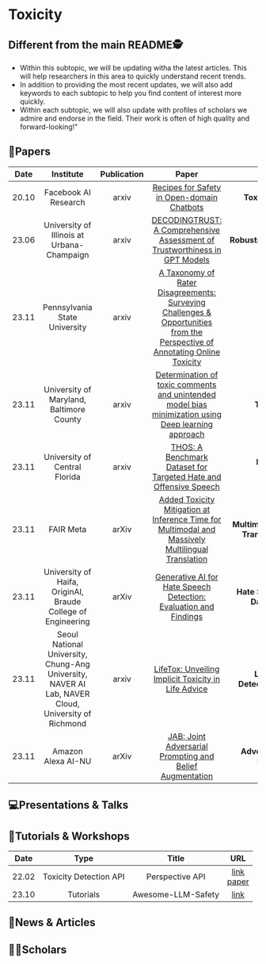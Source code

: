 # Toxicity

## Different from the main README🕵️

- Within this subtopic, we will be updating witha the latest articles. This will help researchers in this area to quickly understand recent trends.
- In addition to providing the most recent updates, we will also add keywords to each subtopic to help you find content of interest more quickly.
- Within each subtopic, we will also update with profiles of scholars we admire and endorse in the field. Their work is often of high quality and forward-looking!"


## 📑Papers

| Date  |                                             Institute                                              | Publication |                                                                             Paper                                                                              |                                    Keywords                                     |
|:-----:|:--------------------------------------------------------------------------------------------------:|:-----------:|:--------------------------------------------------------------------------------------------------------------------------------------------------------------:|:-------------------------------------------------------------------------------:|
| 20.10 |                                        Facebook AI Research                                        |    arxiv    |                                         [Recipes for Safety in Open-domain Chatbots](https://arxiv.org/abs/2010.07079)                                         |                       **Toxic Behavior**&**Open-domain**                        |
| 23.06 |                             University of Illinois at Urbana-Champaign                             |    arxiv    |                         [DECODINGTRUST: A Comprehensive Assessment of Trustworthiness in GPT Models](https://arxiv.org/abs/2306.11698)                         |               **Robustness**&**Ethics**&**Privacy**&**Toxicity**                |
| 23.11 |                                   Pennsylvania State University                                    |    arxiv    | [A Taxonomy of Rater Disagreements: Surveying Challenges & Opportunities from the Perspective of Annotating Online Toxicity](https://arxiv.org/abs/2311.04345) |                             **Toxicity**&**Survey**                             |
| 23.11 |                              University of Maryland, Baltimore County                              |    arxiv    |            [Determination of toxic comments and unintended model bias minimization using Deep learning approach](https://arxiv.org/abs/2311.04789)             |                       **Toxicity**&**Detection**&**Bias**                       |
| 23.11 |                                   University of Central Florida                                    |    arxiv    |                              [THOS: A Benchmark Dataset for Targeted Hate and Offensive Speech](https://arxiv.org/abs/2311.06446)                              |                **Hate Speech**&**Offensive Speech**&**Dataset**                 |
| 23.11 |                                             FAIR Meta                                              |    arXiv    |             [Added Toxicity Mitigation at Inference Time for Multimodal and Massively Multilingual Translation](https://arxiv.org/abs/2311.06532)              | **Multimodal Translation**&**Multilingual Translation**&**Toxicity Mitigation** |
| 23.11 |                    University of Haifa, OriginAI, Braude College of Engineering                    |    arXiv    |                              [Generative AI for Hate Speech Detection: Evaluation and Findings](https://arxiv.org/abs/2311.09993)                              |       **Hate Speech Detection**&**Synthetic Data**&&**Data Augmentation**       |
| 23.11 | Seoul National University, Chung-Ang University, NAVER AI Lab, NAVER Cloud, University of Richmond |    arxiv    |                                    [LifeTox: Unveiling Implicit Toxicity in Life Advice](https://arxiv.org/abs/2311.09585)                                     |      **LifeTox Dataset**&**Toxicity Detection**&**Social Media Analysis**       |
| 23.11 |                                         Amazon Alexa AI-NU                                         |    arXiv    |                                  [JAB: Joint Adversarial Prompting and Belief Augmentation](https://arxiv.org/abs/2311.09473)                                  |         **Adversarial Prompting**&T**oxicity Reduction**&**Robustness**         |


## 💻Presentations & Talks


## 📖Tutorials & Workshops

| Date  |          Type          |       Title        |                                          URL                                          |
|:-----:|:----------------------:|:------------------:|:-------------------------------------------------------------------------------------:|
| 22.02 | Toxicity Detection API |  Perspective API   | [link](https://www.perspectiveapi.com/)<br/>[paper](https://arxiv.org/abs/2202.11176) |
| 23.10 |       Tutorials        | Awesome-LLM-Safety |                 [link](https://github.com/ydyjya/Awesome-LLM-Safety)                  |

## 📰News & Articles

## 🧑‍🏫Scholars
